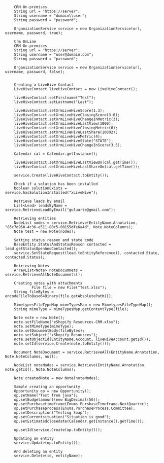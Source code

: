 
        CRM On-premises
        String url = "https://server";
        String username = "domain\\user";
        String password = "password";

        OrganizationService service = new OrganizationService(url, username, password, true);
		
		Crm OnLine
		CRM On-premises
        String url = "https://server";
        String username = "user@domain.com";
        String password = "password";

        OrganizationService service = new OrganizationService(url, username, password, false);
		
		
        Creating a LiveHive Contact
        LiveHiveContact liveHiveContact = new LiveHiveContact();
        
        liveHiveContact.setFirstname("Test");
        liveHiveContact.setLastname("Last");
        
        liveHiveContact.setXrmLiveHiveScore(1.3);
        liveHiveContact.setXrmLiveHiveClosingScore(3.6);
        liveHiveContact.setXrmLiveHiveChangeInMetric(3);
        liveHiveContact.setXrmLiveHiveLastView(1000);
        liveHiveContact.setXrmLiveHiveClosingMetric(6);
        liveHiveContact.setXrmLiveHiveLastShare(10002);
        liveHiveContact.setXrmLiveHiveMetric(4);
        liveHiveContact.setXrmLiveHiveState("STATE");
        liveHiveContact.setXrmLiveHiveChangeInScore(3.5);
        
        Calendar cal = Calendar.getInstance();
        
        liveHiveContact.setXrmLiveHiveLastViewOn(cal.getTime());
        liveHiveContact.setXrmLiveHiveLastShareOn(cal.getTime());
        
        service.Create(liveHiveContact.toEntity());
		
		Check if a solution has been installed
		boolean solutionExists = service.hasSolutionInstalled("xLiveHive");
		
		Retrieve leads by email
		List<Lead> leadsByName = service.RetrieveLeadByEmail("guluarte@gmail.com");
		
		Retrieving entities
		NodeList nodes = service.Retrieve(EntityName.Annotation, "85c7d950-4c36-e511-80c5-00155dfe6a4d", Note.NoteColumns);
		Note test = new Note(nodes);
		
		Setting status reason and state code
		BaseEntity.StatusAndStatusReason contacted = lead.getStatusOpenAndContacted();
		service.SetStateRequest(lead.toEntityReference(), contacted.State, contacted.Status);
		
		Retrieving Notes
		ArrayList<Note> noteDocumnets = service.RetrieveAllNoteDocuments();
		
		Creating notes with attachments
		        File file = new File("Test.xlsx");
        String fileBytes = encodeFileToBase64Binary(file.getAbsolutePath());

        MimetypesFileTypeMap mimeTypesMap = new MimetypesFileTypeMap();
        String mimeType = mimeTypesMap.getContentType(file);

        Note note = new Note();
        note.setFileName("xShopify Resources-CRM.xlsx");
        note.setMimeType(mimeType);
        note.setDocumentBody(fileBytes);
        note.setSubject("xShopify Resources");
        note.setObjectId(EntityName.Account, liveHiveAccount.getId());
        note.setId(service.Create(note.toEntity()));

        Document NoteDocument = service.RetrieveAll(EntityName.Annotation, Note.NoteColumns, null);

        NodeList noteNodes = service.Retrieve(EntityName.Annotation, note.getId(), Note.NoteColumns);

        Note createdNote = new Note(noteNodes);
		
		Sample creating an opportunity
		Opportunity op = new Opportunity();
        op.setName("Test from java");
        op.setBudgetamount(new BigDecimal(50));
        op.setPurchasetimeframe(Enums.PurshaseTimeframe.NextQuarter);
        op.setPurchaseprocess(Enums.PurchaseProcess.Committee);
        op.setDescription("Testing Soap");
        op.setCurrentsituation("Situation is good");
        op.setEstimatedclosedate(Calendar.getInstance().getTime());

        op.setId(service.Create(op.toEntity()));
		
		Updating an entity
		service.Update(op.toEntity());
		
		And deleting an entity
		service.Delete(id, entityName);
		